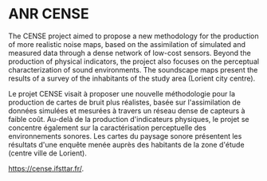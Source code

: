 # ANR CENSE

The CENSE project aimed to propose a new methodology for the production of more realistic noise maps, based on the assimilation of simulated and measured data through a dense network of low-cost sensors. Beyond the production of physical indicators, the project also focuses on the perceptual characterization of sound environments. The soundscape maps present the results of a survey of the inhabitants of the study area (Lorient city centre).

Le projet CENSE visait à proposer une nouvelle méthodologie pour la production de cartes de bruit plus réalistes, basée sur l'assimilation de données simulées et mesurées à travers un réseau dense de capteurs à faible coût. Au-delà de la production d'indicateurs physiques, le projet se concentre également sur la caractérisation perceptuelle des environnements sonores. Les cartes du paysage sonore présentent les résultats d'une enquête menée auprès des habitants de la zone d'étude (centre ville de Lorient).

https://cense.ifsttar.fr/. 